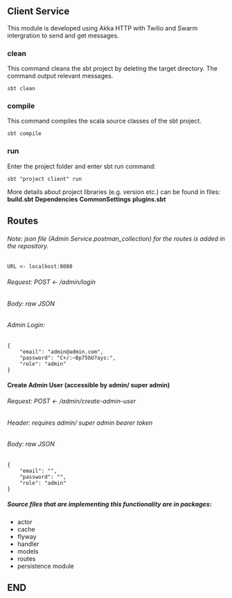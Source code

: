 ## Client Service

This module is developed using Akka HTTP with Twilio and Swarm intergration to send and get messages.

### clean

This command cleans the sbt project by deleting the target directory. The command output relevant messages.
````
sbt clean
````

### compile

This command compiles the scala source classes of the sbt project.
````
sbt compile
````
### run

Enter the project folder and enter sbt run command:
````
sbt "project client" run
````

More details about project libraries (e.g. version etc.) can be found in files:
**build.sbt**
**Dependencies**
**CommonSettings**
**plugins.sbt**


## Routes

###### Note: json file (Admin Service.postman_collection) for the routes is added in the repository.


````
URL <- localhost:8080
````


###### Request: POST <- /admin/login
###### Body: raw JSON

###### Admin Login:

````
{
    "email": "admin@admin.com",
    "password": "C+/:~Bp75bU?ays:",
    "role": "admin"
}
````

#### Create Admin User  (accessible by admin/ super admin)
###### Request: POST <- /admin/create-admin-user
###### Header: requires admin/ super admin bearer token
###### Body: raw JSON
````
{
    "email": "",
    "password": "",
    "role": "admin"
}
````


##### Source files that are implementing this functionality are in packages:
* actor
* cache
* flyway
* handler
* models
* routes
* persistence module

## END
